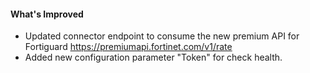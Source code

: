 #### What's Improved
- Updated connector endpoint to consume the new premium API for Fortiguard https://premiumapi.fortinet.com/v1/rate
- Added new configuration parameter "Token" for check health.
